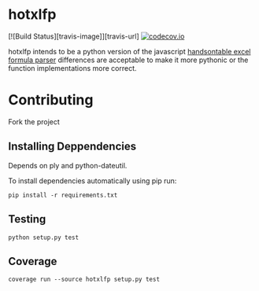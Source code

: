 # hotxlfp

[![Build Status][travis-image]][travis-url] [![codecov.io](https://codecov.io/github/aidhound/hotxlfp?/coverage.svg?branch=master)](https://codecov.io/github/aidhound/hotxlfp?branch=master)

hotxlfp intends to be a python version of the javascript [handsontable excel formula parser](https://github.com/handsontable/formula-parser) differences are acceptable to make it more pythonic or the function implementations more correct.

# Contributing

Fork the project

## Installing Deppendencies  
  
Depends on ply and python-dateutil.  
   
To install dependencies automatically using pip run:

    pip install -r requirements.txt
  
## Testing   

    python setup.py test

## Coverage

    coverage run --source hotxlfp setup.py test
